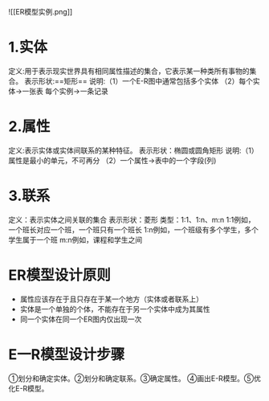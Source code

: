![[ER模型实例.png]]
# 1.实体
定义:用于表示现实世界具有相同属性描述的集合，它表示某一种类所有事物的集合。
表示形状:==矩形==
说明:（1）一个E-R图中通常包括多个实体
（2）每个实体→一张表
每个实例→一条记录

# 2.属性
定义:表示实体或实体间联系的某种特征。
表示形状：椭圆或圆角矩形
说明:（1）属性是最小的单元，不可再分
（2）一个属性→表中的一个字段(列)

# 3.联系
定义：表示实体之间关联的集合
表示形状：菱形
类型：1:1、1:n、m:n
1:1例如，一个班长对应一个班，一个班只有一个班长
1:n例如，一个班级有多个学生，多个学生属于一个班
m:n例如，课程和学生之间

# ER模型设计原则
+ 属性应该存在于且只存在于某一个地方（实体或者联系上）
+ 实体是一个单独的个体，不能存在于另一个实体中成为其属性
+ 同一个实体在同一个ER图内仅出现一次

# E一R模型设计步骤
①划分和确定实体。②划分和确定联系。③确定属性。
④画出E-R模型。⑤优化E-R模型。
